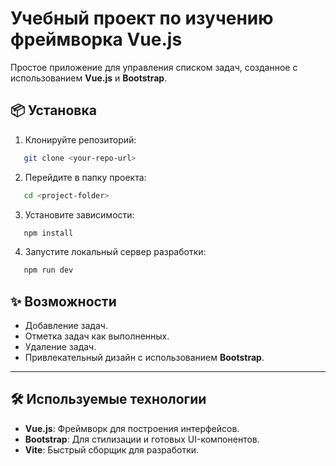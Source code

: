 # Учебный проект по изучению фреймворка Vue.js

Простое приложение для управления списком задач, созданное с использованием **Vue.js** и **Bootstrap**.

## 📦 Установка

1. Клонируйте репозиторий:
```bash
   git clone <your-repo-url>
```
2. Перейдите в папку проекта:
```bash
   cd <project-folder>
```
3. Установите зависимости:
```bash
   npm install
```
4. Запустите локальный сервер разработки:
```bash
   npm run dev
```

## ✨ Возможности

- Добавление задач.  
- Отметка задач как выполненных.  
- Удаление задач.  
- Привлекательный дизайн с использованием **Bootstrap**.  

---

## 🛠 Используемые технологии

- **Vue.js**: Фреймворк для построения интерфейсов.  
- **Bootstrap**: Для стилизации и готовых UI-компонентов.  
- **Vite**: Быстрый сборщик для разработки.